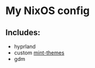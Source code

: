 # My NixOS config

## Includes:
- hyprland
- custom [mint-themes](https://github.com/linuxmint/mint-themes/)
- gdm
